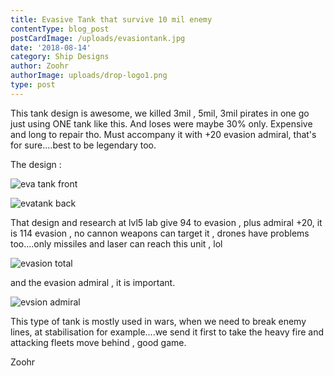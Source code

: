 ```yaml
---
title: Evasive Tank that survive 10 mil enemy
contentType: blog_post
postCardImage: /uploads/evasiontank.jpg
date: '2018-08-14'
category: Ship Designs
author: Zoohr
authorImage: uploads/drop-logo1.png
type: post
---
```

This tank design is awesome, we killed 3mil , 5mil, 3mil pirates in one go just using ONE tank like this. And loses were maybe 30% only. Expensive and long to repair tho. Must accompany it with +20 evasion admiral, that's for sure....best to be legendary too.

The design :

![eva tank front](/uploads/screenshot_20180814-101058.png)

![evatank back](/uploads/screenshot_20180814-101112.png)

That design and research at lvl5 lab give 94 to evasion , plus admiral +20, it is 114 evasion , no cannon weapons can target it , drones have problems too....only missiles and laser can reach this unit , lol

![evasion total](/uploads/20180814_102609.png)

and the evasion admiral , it is important.

![evsion admiral](/uploads/20180814_102529.png)

This type of tank is mostly used in wars, when we need to break enemy lines, at stabilisation for example....we send it first to take the heavy fire and attacking fleets move behind , good game.

Zoohr
